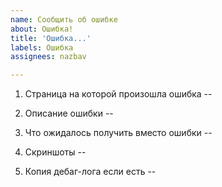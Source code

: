 ```yaml
---
name: Сообщить об ошибке
about: Ошибка!
title: 'Ошибка...'
labels: Ошибка
assignees: nazbav

---
```


1. Страница на которой произошла ошибка
--

2. Описание ошибки
--

3. Что ожидалось получить вместо ошибки
--

4. Скриншоты
--

5. Копия дебаг-лога если есть
--
